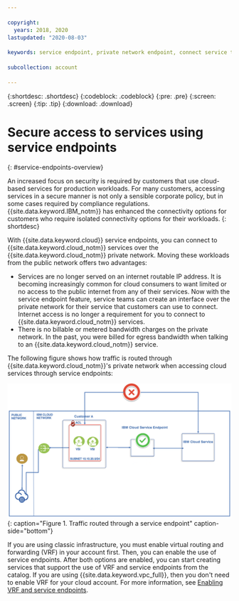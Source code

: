 ```yaml
---

copyright:
  years: 2018, 2020
lastupdated: "2020-08-03"

keywords: service endpoint, private network endpoint, connect service to private network, cloud service endpoints

subcollection: account

---
```


{:shortdesc: .shortdesc}
{:codeblock: .codeblock}
{:pre: .pre}
{:screen: .screen}
{:tip: .tip}
{:download: .download}

# Secure access to services using service endpoints
{: #service-endpoints-overview}

An increased focus on security is required by customers that use cloud-based services for production workloads. For many customers, accessing services in a secure manner is not only a sensible corporate policy, but in some cases required by compliance regulations. {{site.data.keyword.IBM_notm}} has enhanced the connectivity options for customers who require isolated connectivity options for their workloads. 
{: shortdesc}

With {{site.data.keyword.cloud}} service endpoints, you can connect to {{site.data.keyword.cloud_notm}} services over the {{site.data.keyword.cloud_notm}} private network. Moving these workloads from the public network offers two advantages:

* Services are no longer served on an internet routable IP address. It is becoming increasingly common for cloud consumers to want limited or no access to the public internet from any of their services. Now with the service endpoint feature, service teams can create an interface over the private network for their service that customers can use to connect. Internet access is no longer a requirement for you to connect to {{site.data.keyword.cloud_notm}} services.
* There is no billable or metered bandwidth charges on the private network. In the past, you were billed for egress bandwidth when talking to an {{site.data.keyword.cloud_notm}} service. 

The following figure shows how traffic is routed through {{site.data.keyword.cloud_notm}}'s private network when accessing cloud services through service endpoints:

![IBM Cloud Service Endpoint](images/CSE.png "Traffic being routed through a service endpoint"){: caption="Figure 1. Traffic routed through a service endpoint" caption-side="bottom"}

If you are using classic infrastructure, you must enable virtual routing and forwarding (VRF) in your account first. Then, you can enable the use of service endpoints. After both options are enabled, you can start creating services that support the use of VRF and service endpoints from the catalog. If you are using {{site.data.keyword.vpc_full}}, then you don't need to enable VRF for your cloud account. For more information, see [Enabling VRF and service endpoints](/docs/account?topic=account-vrf-service-endpoint).



